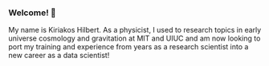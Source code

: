 ### Welcome! 👋
My name is Kiriakos Hilbert. As a physicist, I used to research topics in early universe cosmology and gravitation at MIT and UIUC and am now looking to port my training and experience from years as a research scientist into a new career as a data scientist!
<!--
**khilbert/khilbert** is a ✨ _special_ ✨ repository because its `README.md` (this file) appears on your GitHub profile.

Here are some ideas to get you started:

- 🔭 I’m currently working on ...
- 🌱 I’m currently learning ...
- 👯 I’m looking to collaborate on ...
- 🤔 I’m looking for help with ...
- 💬 Ask me about ...
- 📫 How to reach me: ...
- 😄 Pronouns: ...
- ⚡ Fun fact: ...
-->
